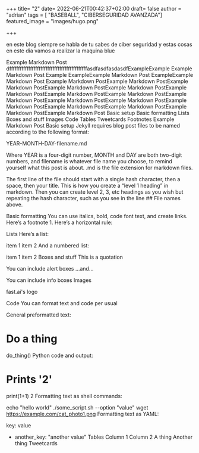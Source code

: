 +++
title= "2"
date= 2022-06-21T00:42:37+02:00
draft= false
author = "adrian"
tags = [ "BASEBALL", "CIBERSEGURIDAD AVANZADA"]
featured_image = "images/hugo.png"

+++

en este blog siempre se habla de tu sabes de ciber seguridad y estas cosas
en este dia vamos a realizar la maquina blue

Example Markdown Post dfffffffffffffffffffffffffffffffffffffffffffffasdfasdfasdasdfExampleExample Example  Markdown Post Example ExampleExample Markdown Post ExampleExample Markdown Post Example Markdown PostExample Markdown PostExample Markdown PostExample Markdown PostExample Markdown PostExample Markdown PostExample Markdown PostExample Markdown PostExample Markdown PostExample Markdown PostExample Markdown PostExample Markdown PostExample Markdown PostExample Markdown PostExample Markdown PostExample Markdown Post
Basic setup
Basic formatting
Lists
Boxes and stuff
Images
Code
Tables
Tweetcards
Footnotes
Example Markdown Post
Basic setup
Jekyll requires blog post files to be named according to the following format:

YEAR-MONTH-DAY-filename.md

Where YEAR is a four-digit number, MONTH and DAY are both two-digit numbers, and filename is whatever file name you choose, to remind yourself what this post is about. .md is the file extension for markdown files.

The first line of the file should start with a single hash character, then a space, then your title. This is how you create a “level 1 heading” in markdown. Then you can create level 2, 3, etc headings as you wish but repeating the hash character, such as you see in the line ## File names above.

Basic formatting
You can use italics, bold, code font text, and create links. Here’s a footnote 1. Here’s a horizontal rule:

Lists
Here’s a list:

item 1
item 2
And a numbered list:

item 1
item 2
Boxes and stuff
This is a quotation

You can include alert boxes
…and…

You can include info boxes
Images

fast.ai's logo

Code
You can format text and code per usual

General preformatted text:

# Do a thing
do_thing()
Python code and output:

# Prints '2'
print(1+1)
2
Formatting text as shell commands:

echo "hello world"
./some_script.sh --option "value"
wget https://example.com/cat_photo1.png
Formatting text as YAML:

key: value
- another_key: "another value"
Tables
Column 1	Column 2
A thing	Another thing
Tweetcards
